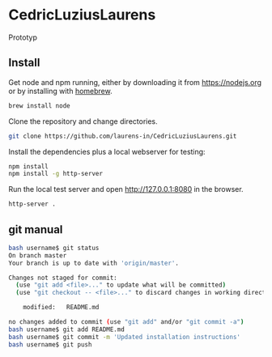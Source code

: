 # CedricLuziusLaurens
Prototyp

## Install

Get node and npm running, either by downloading it from <https://nodejs.org> or by installing with [homebrew](https://brew.sh).

```bash
brew install node
```

Clone the repository and change directories.

```bash
git clone https://github.com/laurens-in/CedricLuziusLaurens.git
```

Install the dependencies plus a local webserver for testing:

```bash
npm install
npm install -g http-server
```

Run the local test server and open <http://127.0.0.1:8080> in the browser.

```bash
http-server .
```

## git manual

```bash
bash username$ git status
On branch master
Your branch is up to date with 'origin/master'.

Changes not staged for commit:
  (use "git add <file>..." to update what will be committed)
  (use "git checkout -- <file>..." to discard changes in working directory)

	modified:   README.md

no changes added to commit (use "git add" and/or "git commit -a")
bash username$ git add README.md
bash username$ git commit -m 'Updated installation instructions'
bash username$ git push
```
